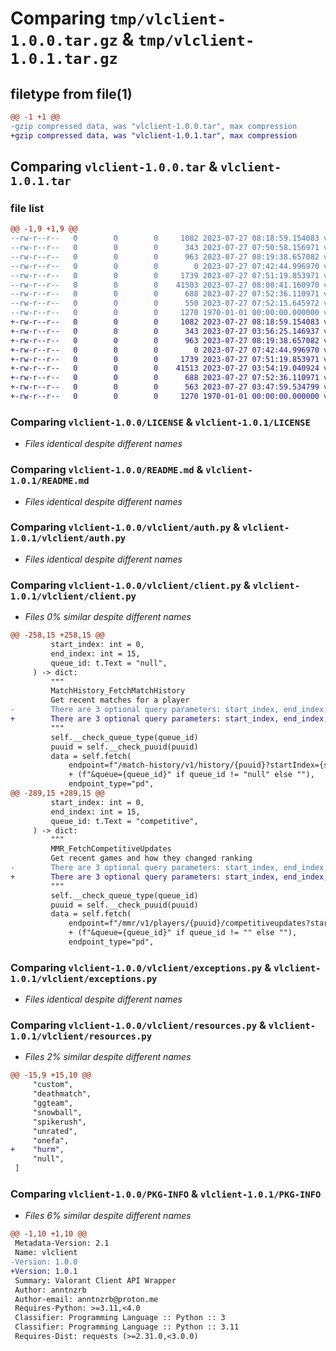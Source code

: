# Comparing `tmp/vlclient-1.0.0.tar.gz` & `tmp/vlclient-1.0.1.tar.gz`

## filetype from file(1)

```diff
@@ -1 +1 @@
-gzip compressed data, was "vlclient-1.0.0.tar", max compression
+gzip compressed data, was "vlclient-1.0.1.tar", max compression
```

## Comparing `vlclient-1.0.0.tar` & `vlclient-1.0.1.tar`

### file list

```diff
@@ -1,9 +1,9 @@
--rw-r--r--   0        0        0     1082 2023-07-27 08:18:59.154083 vlclient-1.0.0/LICENSE
--rw-r--r--   0        0        0      343 2023-07-27 07:50:58.156971 vlclient-1.0.0/pyproject.toml
--rw-r--r--   0        0        0      963 2023-07-27 08:19:38.657082 vlclient-1.0.0/README.md
--rw-r--r--   0        0        0        0 2023-07-27 07:42:44.996970 vlclient-1.0.0/vlclient/__init__.py
--rw-r--r--   0        0        0     1739 2023-07-27 07:51:19.853971 vlclient-1.0.0/vlclient/auth.py
--rw-r--r--   0        0        0    41503 2023-07-27 08:00:41.160970 vlclient-1.0.0/vlclient/client.py
--rw-r--r--   0        0        0      688 2023-07-27 07:52:36.110971 vlclient-1.0.0/vlclient/exceptions.py
--rw-r--r--   0        0        0      550 2023-07-27 07:52:15.645972 vlclient-1.0.0/vlclient/resources.py
--rw-r--r--   0        0        0     1270 1970-01-01 00:00:00.000000 vlclient-1.0.0/PKG-INFO
+-rw-r--r--   0        0        0     1082 2023-07-27 08:18:59.154083 vlclient-1.0.1/LICENSE
+-rw-r--r--   0        0        0      343 2023-07-27 03:56:25.146937 vlclient-1.0.1/pyproject.toml
+-rw-r--r--   0        0        0      963 2023-07-27 08:19:38.657082 vlclient-1.0.1/README.md
+-rw-r--r--   0        0        0        0 2023-07-27 07:42:44.996970 vlclient-1.0.1/vlclient/__init__.py
+-rw-r--r--   0        0        0     1739 2023-07-27 07:51:19.853971 vlclient-1.0.1/vlclient/auth.py
+-rw-r--r--   0        0        0    41513 2023-07-27 03:54:19.040924 vlclient-1.0.1/vlclient/client.py
+-rw-r--r--   0        0        0      688 2023-07-27 07:52:36.110971 vlclient-1.0.1/vlclient/exceptions.py
+-rw-r--r--   0        0        0      563 2023-07-27 03:47:59.534799 vlclient-1.0.1/vlclient/resources.py
+-rw-r--r--   0        0        0     1270 1970-01-01 00:00:00.000000 vlclient-1.0.1/PKG-INFO
```

### Comparing `vlclient-1.0.0/LICENSE` & `vlclient-1.0.1/LICENSE`

 * *Files identical despite different names*

### Comparing `vlclient-1.0.0/README.md` & `vlclient-1.0.1/README.md`

 * *Files identical despite different names*

### Comparing `vlclient-1.0.0/vlclient/auth.py` & `vlclient-1.0.1/vlclient/auth.py`

 * *Files identical despite different names*

### Comparing `vlclient-1.0.0/vlclient/client.py` & `vlclient-1.0.1/vlclient/client.py`

 * *Files 0% similar despite different names*

```diff
@@ -258,15 +258,15 @@
         start_index: int = 0,
         end_index: int = 15,
         queue_id: t.Text = "null",
     ) -> dict:
         """
         MatchHistory_FetchMatchHistory
         Get recent matches for a player
-        There are 3 optional query parameters: start_index, end_index, and queue_id. queue can be one of null, competitive, custom, deathmatch, ggteam, newmap, onefa, snowball, spikerush, or unrated.
+        There are 3 optional query parameters: start_index, end_index, and queue_id. queue can be one of null, competitive, custom, deathmatch, ggteam, newmap, onefa, snowball, spikerush, hurm or unrated.
         """
         self.__check_queue_type(queue_id)
         puuid = self.__check_puuid(puuid)
         data = self.fetch(
             endpoint=f"/match-history/v1/history/{puuid}?startIndex={start_index}&endIndex={end_index}"
             + (f"&queue={queue_id}" if queue_id != "null" else ""),
             endpoint_type="pd",
@@ -289,15 +289,15 @@
         start_index: int = 0,
         end_index: int = 15,
         queue_id: t.Text = "competitive",
     ) -> dict:
         """
         MMR_FetchCompetitiveUpdates
         Get recent games and how they changed ranking
-        There are 3 optional query parameters: start_index, end_index, and queue_id. queue can be one of null, competitive, custom, deathmatch, ggteam, newmap, onefa, snowball, spikerush, or unrated.
+        There are 3 optional query parameters: start_index, end_index, and queue_id. queue can be one of null, competitive, custom, deathmatch, ggteam, newmap, onefa, snowball, spikerush, hurm or unrated.
         """
         self.__check_queue_type(queue_id)
         puuid = self.__check_puuid(puuid)
         data = self.fetch(
             endpoint=f"/mmr/v1/players/{puuid}/competitiveupdates?startIndex={start_index}&endIndex={end_index}"
             + (f"&queue={queue_id}" if queue_id != "" else ""),
             endpoint_type="pd",
```

### Comparing `vlclient-1.0.0/vlclient/exceptions.py` & `vlclient-1.0.1/vlclient/exceptions.py`

 * *Files identical despite different names*

### Comparing `vlclient-1.0.0/vlclient/resources.py` & `vlclient-1.0.1/vlclient/resources.py`

 * *Files 2% similar despite different names*

```diff
@@ -15,9 +15,10 @@
     "custom",
     "deathmatch",
     "ggteam",
     "snowball",
     "spikerush",
     "unrated",
     "onefa",
+    "hurm",
     "null",
 ]
```

### Comparing `vlclient-1.0.0/PKG-INFO` & `vlclient-1.0.1/PKG-INFO`

 * *Files 6% similar despite different names*

```diff
@@ -1,10 +1,10 @@
 Metadata-Version: 2.1
 Name: vlclient
-Version: 1.0.0
+Version: 1.0.1
 Summary: Valorant Client API Wrapper
 Author: anntnzrb
 Author-email: anntnzrb@proton.me
 Requires-Python: >=3.11,<4.0
 Classifier: Programming Language :: Python :: 3
 Classifier: Programming Language :: Python :: 3.11
 Requires-Dist: requests (>=2.31.0,<3.0.0)
```


